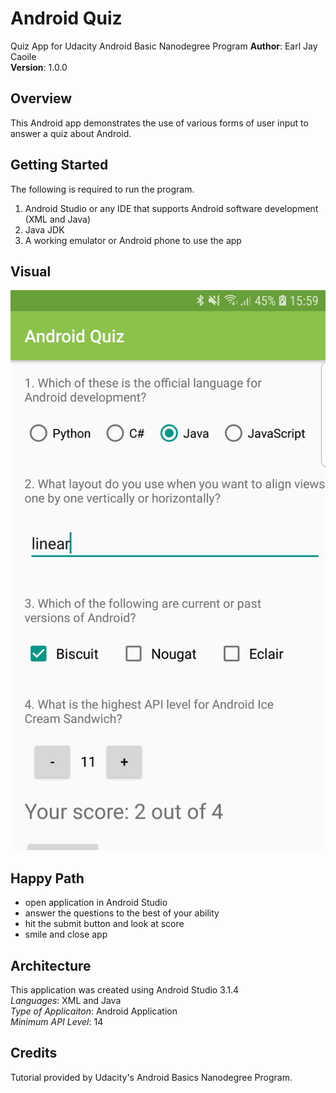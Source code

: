 # Android Quiz
Quiz App for Udacity Android Basic Nanodegree Program
**Author**: Earl Jay Caoile <br />
**Version**: 1.0.0

## Overview
This Android app demonstrates the use of various forms of user input to answer a quiz about Android.

## Getting Started
The following is required to run the program.
1. Android Studio or any IDE that supports Android software development (XML and Java)
2. Java JDK
3. A working emulator or Android phone to use the app

## Visual
![pizza planet image](android-quiz-SS1.jpg)

## Happy Path
 - open application in Android Studio
 - answer the questions to the best of your ability
 - hit the submit button and look at score
 - smile and close app

## Architecture
This application was created using Android Studio 3.1.4 <br />
*Languages*: XML and Java<br />
*Type of Applicaiton*: Android Application <br />
*Minimum API Level*: 14 <br/>

## Credits
Tutorial provided by Udacity's Android Basics Nanodegree Program.